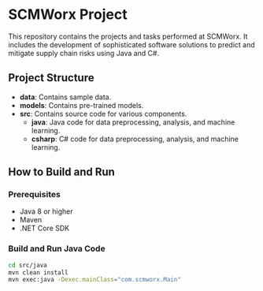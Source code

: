 # SCMWorx Project

This repository contains the projects and tasks performed at SCMWorx. It includes the development of sophisticated software solutions to predict and mitigate supply chain risks using Java and C#.

## Project Structure

- **data**: Contains sample data.
- **models**: Contains pre-trained models.
- **src**: Contains source code for various components.
  - **java**: Java code for data preprocessing, analysis, and machine learning.
  - **csharp**: C# code for data preprocessing, analysis, and machine learning.

## How to Build and Run

### Prerequisites

- Java 8 or higher
- Maven
- .NET Core SDK

### Build and Run Java Code

```sh
cd src/java
mvn clean install
mvn exec:java -Dexec.mainClass="com.scmworx.Main"
